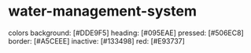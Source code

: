 # water-management-system

colors
background: [#DDE9F5]
heading: [#095EAE]
pressed: [#506EC8]
border: [#A5CEEE]
inactive: [#133498]
red: [#E93737]



